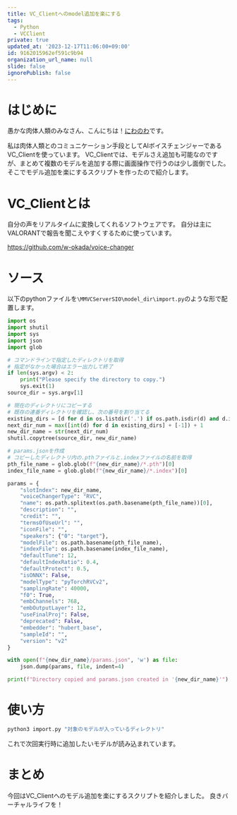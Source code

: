 ```yaml
---
title: VC_Clientへのmodel追加を楽にする
tags:
  - Python
  - VCClient
private: true
updated_at: '2023-12-17T11:06:00+09:00'
id: 9162015962ef591c9b94
organization_url_name: null
slide: false
ignorePublish: false
---
```

# はじめに
愚かな肉体人類のみなさん、こんにちは！[にわのわ](https://twitter.com/niwa_nowa)です。

私は肉体人類とのコミュニケーション手段としてAIボイスチェンジャーであるVC_Clientを使っています。
VC_Clientでは、モデルさえ追加も可能なのですが、まとめて複数のモデルを追加する際に画面操作で行うのは少し面倒でした。
そこでモデル追加を楽にするスクリプトを作ったので紹介します。

# VC_Clientとは
自分の声をリアルタイムに変換してくれるソフトウェアです。
自分は主にVALORANTで報告を聞こえやすくするために使っています。

https://github.com/w-okada/voice-changer

# ソース
以下のpythonファイルを```\MMVCServerSIO\model_dir\import.py```のような形で配置します。

```python
import os
import shutil
import sys
import json
import glob

# コマンドラインで指定したディレクトリを取得
# 指定がなかった場合はエラー出力して終了
if len(sys.argv) < 2:
    print("Please specify the directory to copy.")
    sys.exit(1)
source_dir = sys.argv[1]

# 現在のディレクトリにコピーする
# 既存の連番ディレクトリを確認し、次の番号を割り当てる
existing_dirs = [d for d in os.listdir('.') if os.path.isdir(d) and d.isdigit()]
next_dir_num = max([int(d) for d in existing_dirs] + [-1]) + 1
new_dir_name = str(next_dir_num)
shutil.copytree(source_dir, new_dir_name)

# params.jsonを作成
# コピーしたディレクトリ内の.pthファイルと.indexファイルの名前を取得
pth_file_name = glob.glob(f"{new_dir_name}/*.pth")[0]
index_file_name = glob.glob(f"{new_dir_name}/*.index")[0]

params = {
    "slotIndex": new_dir_name,
    "voiceChangerType": "RVC",
    "name": os.path.splitext(os.path.basename(pth_file_name))[0],
    "description": "",
    "credit": "",
    "termsOfUseUrl": "",
    "iconFile": "",
    "speakers": {"0": "target"},
    "modelFile": os.path.basename(pth_file_name),
    "indexFile": os.path.basename(index_file_name),
    "defaultTune": 12,
    "defaultIndexRatio": 0.4,
    "defaultProtect": 0.5,
    "isONNX": False,
    "modelType": "pyTorchRVCv2",
    "samplingRate": 40000,
    "f0": True,
    "embChannels": 768,
    "embOutputLayer": 12,
    "useFinalProj": False,
    "deprecated": False,
    "embedder": "hubert_base",
    "sampleId": "",
    "version": "v2"
}

with open(f"{new_dir_name}/params.json", 'w') as file:
    json.dump(params, file, indent=4)

print(f"Directory copied and params.json created in '{new_dir_name}'")

```

# 使い方
```bash
python3 import.py "対象のモデルが入っているディレクトリ"
```

これで次回実行時に追加したいモデルが読み込まれています。

# まとめ
今回はVC_Clientへのモデル追加を楽にするスクリプトを紹介しました。
良きバーチャルライフを！
